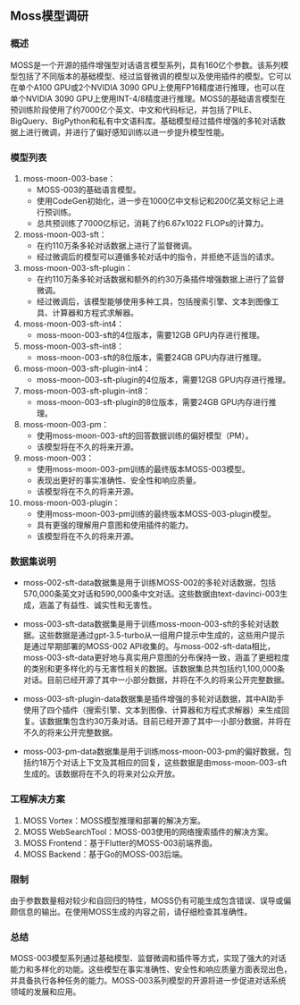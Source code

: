 ## Moss模型调研

### 概述

MOSS是一个开源的插件增强型对话语言模型系列，具有160亿个参数。该系列模型包括了不同版本的基础模型、经过监督微调的模型以及使用插件的模型。它可以在单个A100 GPU或2个NVIDIA 3090 GPU上使用FP16精度进行推理，也可以在单个NVIDIA 3090 GPU上使用INT-4/8精度进行推理。MOSS的基础语言模型在预训练阶段使用了约7000亿个英文、中文和代码标记，并包括了PILE、BigQuery、BigPython和私有中文语料库。基础模型经过插件增强的多轮对话数据上进行微调，并进行了偏好感知训练以进一步提升模型性能。

### 模型列表

1. moss-moon-003-base：
   - MOSS-003的基础语言模型。
   - 使用CodeGen初始化，进一步在1000亿中文标记和200亿英文标记上进行预训练。
   - 总共预训练了7000亿标记，消耗了约6.67x1022 FLOPs的计算力。
2. moss-moon-003-sft：
   - 在约110万条多轮对话数据上进行了监督微调。
   - 经过微调后的模型可以遵循多轮对话中的指令，并拒绝不适当的请求。
3. moss-moon-003-sft-plugin：
   - 在约110万条多轮对话数据和额外的约30万条插件增强数据上进行了监督微调。
   - 经过微调后，该模型能够使用多种工具，包括搜索引擎、文本到图像工具、计算器和方程式求解器。
4. moss-moon-003-sft-int4：
   - moss-moon-003-sft的4位版本，需要12GB GPU内存进行推理。
5. moss-moon-003-sft-int8：
   - moss-moon-003-sft的8位版本，需要24GB GPU内存进行推理。
6. moss-moon-003-sft-plugin-int4：
   - moss-moon-003-sft-plugin的4位版本，需要12GB GPU内存进行推理。
7. moss-moon-003-sft-plugin-int8：
   - moss-moon-003-sft-plugin的8位版本，需要24GB GPU内存进行推理。
8. moss-moon-003-pm：
   - 使用moss-moon-003-sft的回答数据训练的偏好模型（PM）。
   - 该模型将在不久的将来开源。
9. moss-moon-003：
   - 使用moss-moon-003-pm训练的最终版本MOSS-003模型。
   - 表现出更好的事实准确性、安全性和响应质量。
   - 该模型将在不久的将来开源。
10. moss-moon-003-plugin：
    - 使用moss-moon-003-pm训练的最终版本MOSS-003-plugin模型。
    - 具有更强的理解用户意图和使用插件的能力。
    - 该模型将在不久的将来开源。



### 数据集说明

- moss-002-sft-data数据集是用于训练MOSS-002的多轮对话数据，包括570,000条英文对话和590,000条中文对话。这些数据由text-davinci-003生成，涵盖了有益性、诚实性和无害性。

- moss-003-sft-data数据集是用于训练moss-moon-003-sft的多轮对话数据。这些数据是通过gpt-3.5-turbo从一组用户提示中生成的，这些用户提示是通过早期部署的MOSS-002 API收集的。与moss-002-sft-data相比，moss-003-sft-data更好地与真实用户意图的分布保持一致，涵盖了更细粒度的类别和更多样化的与无害性相关的数据。该数据集总共包括约1,100,000条对话。目前已经开源了其中一小部分数据，并将在不久的将来公开完整数据。

- moss-003-sft-plugin-data数据集是插件增强的多轮对话数据，其中AI助手使用了四个插件（搜索引擎、文本到图像、计算器和方程式求解器）来生成回复。该数据集包含约30万条对话。目前已经开源了其中一小部分数据，并将在不久的将来公开完整数据。

- moss-003-pm-data数据集是用于训练moss-moon-003-pm的偏好数据，包括约18万个对话上下文及其相应的回复，这些数据是由moss-moon-003-sft生成的。该数据将在不久的将来对公众开放。







### 工程解决方案

1. MOSS Vortex：MOSS模型推理和部署的解决方案。
2. MOSS WebSearchTool：MOSS-003使用的网络搜索插件的解决方案。
3. MOSS Frontend：基于Flutter的MOSS-003前端界面。
4. MOSS Backend：基于Go的MOSS-003后端。

### 限制

由于参数数量相对较少和自回归的特性，MOSS仍有可能生成包含错误、误导或偏颇信息的输出。在使用MOSS生成的内容之前，请仔细检查其准确性。







### 总结

MOSS-003模型系列通过基础模型、监督微调和插件等方式，实现了强大的对话能力和多样化的功能。这些模型在事实准确性、安全性和响应质量方面表现出色，并具备执行各种任务的能力。MOSS-003系列模型的开源将进一步促进对话系统领域的发展和应用。
